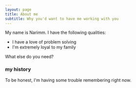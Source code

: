 ```yaml
---
layout: page
title: About me
subtitle: Why you'd want to have me working with you
---
```


My name is Narimm. I have the following qualities:

- I have a love of problem solving
- I'm extremely loyal to my family

What else do you need?

### my history

To be honest, I'm having some trouble remembering right now.